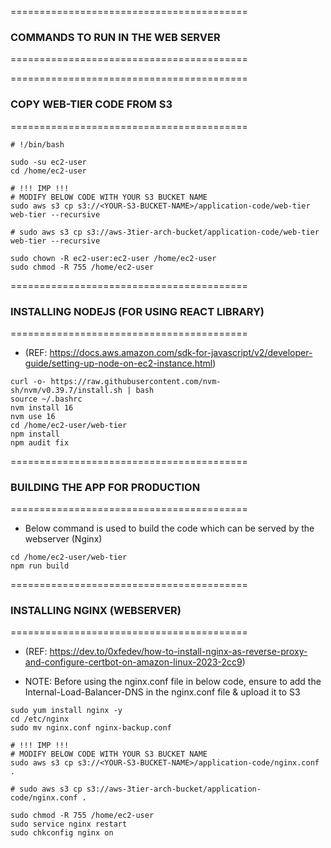 =========================================
### COMMANDS TO RUN IN THE WEB SERVER
=========================================

=========================================
### COPY WEB-TIER CODE FROM S3
=========================================

```
# !/bin/bash

sudo -su ec2-user
cd /home/ec2-user

# !!! IMP !!!
# MODIFY BELOW CODE WITH YOUR S3 BUCKET NAME
sudo aws s3 cp s3://<YOUR-S3-BUCKET-NAME>/application-code/web-tier web-tier --recursive

# sudo aws s3 cp s3://aws-3tier-arch-bucket/application-code/web-tier web-tier --recursive

sudo chown -R ec2-user:ec2-user /home/ec2-user
sudo chmod -R 755 /home/ec2-user
```

=========================================
### INSTALLING NODEJS (FOR USING REACT LIBRARY)
=========================================

- (REF: https://docs.aws.amazon.com/sdk-for-javascript/v2/developer-guide/setting-up-node-on-ec2-instance.html)

```
curl -o- https://raw.githubusercontent.com/nvm-sh/nvm/v0.39.7/install.sh | bash
source ~/.bashrc
nvm install 16
nvm use 16
cd /home/ec2-user/web-tier
npm install
npm audit fix
```

=========================================
### BUILDING THE APP FOR PRODUCTION
=========================================

- Below command is used to build the code which can be served by the webserver (Nginx)

```
cd /home/ec2-user/web-tier
npm run build

```
=========================================
### INSTALLING NGINX (WEBSERVER)
=========================================

- (REF: https://dev.to/0xfedev/how-to-install-nginx-as-reverse-proxy-and-configure-certbot-on-amazon-linux-2023-2cc9)

- NOTE: Before using the nginx.conf file in below code, ensure to add the Internal-Load-Balancer-DNS in the nginx.conf file & upload it to S3

```
sudo yum install nginx -y	
cd /etc/nginx
sudo mv nginx.conf nginx-backup.conf

# !!! IMP !!!
# MODIFY BELOW CODE WITH YOUR S3 BUCKET NAME
sudo aws s3 cp s3://<YOUR-S3-BUCKET-NAME>/application-code/nginx.conf .

# sudo aws s3 cp s3://aws-3tier-arch-bucket/application-code/nginx.conf .

sudo chmod -R 755 /home/ec2-user
sudo service nginx restart
sudo chkconfig nginx on
```